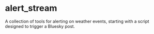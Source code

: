 # alert_stream
A collection of tools for alerting on weather events, starting with a script designed to trigger a Bluesky post. 
